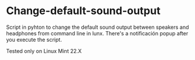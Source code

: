 # Change-default-sound-output
 Script in pyhton to change the default sound output between speakers and headphones from command line in lunx.
 There's a notificación popup after you execute the script.

 Tested only on Linux Mint 22.X
